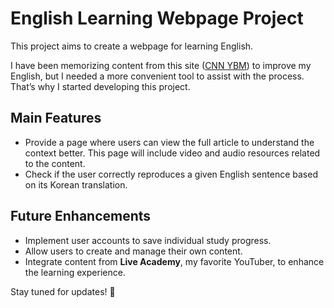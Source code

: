 # English Learning Webpage Project  

This project aims to create a webpage for learning English.  

I have been memorizing content from this site ([CNN YBM](https://cnn.ybmnet.co.kr/main)) to improve my English, but I needed a more convenient tool to assist with the process. That’s why I started developing this project.  

## Main Features  
- Provide a page where users can view the full article to understand the context better. This page will include video and audio resources related to the content.  
- Check if the user correctly reproduces a given English sentence based on its Korean translation. 

## Future Enhancements  
- Implement user accounts to save individual study progress.  
- Allow users to create and manage their own content.  
- Integrate content from **Live Academy**, my favorite YouTuber, to enhance the learning experience.  

Stay tuned for updates! 🚀  
